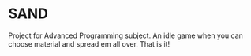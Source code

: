 # SAND
Project for Advanced Programming subject. 
An idle game when you can choose material and spread em all over. That is it!
